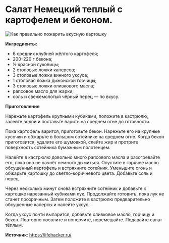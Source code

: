# Салат Немецкий теплый с картофелем и беконом.

![Как правильно пожарить вкусную картошку](/images/Kulinar/Second/kartofel_004.jpg 'Как правильно пожарить вкусную картошку')

**Ингредиенты:**

- 6 средних клубней жёлтого картофеля;
- 200–220 г бекона;
- ½ красной луковицы;
- 2 столовые ложки каперсов;
- 3 столовые ложки винного уксуса;
- 1 столовая ложка дижонской горчицы;
- 3 столовые ложки оливкового масла;
- рапсовое масло для жарки;
- соль и свежемолотый чёрный перец — по вкусу.

**Приготовление**

Нарежьте картофель крупными кубиками, положите в кастрюлю, залейте водой и поставьте варить на среднем огне до готовности.

Пока картофель варится, приготовьте бекон. Нарежьте его на крупные кусочки и обжарьте в большом сотейнике на среднем огне. Когда бекон приготовится, удалите его шумовкой, слейте жир и протрите поверхность сотейника бумажным полотенцем.

Налейте в кастрюлю довольно много рапсового масла и разогревайте его, пока оно не начнёт немного дымиться. Опустите в горячее масло обсушенный картофель и встряхните сотейник. Уменьшите огонь и обжарьте картошку до светло-коричневого цвета. Добавьте соль и перец.

Через несколько минут снова встряхните сотейник и добавьте к картошке нарезанный кубиками лук. Продолжайте готовить, пока лук не станет прозрачным. Затем положите в кастрюлю предварительно обсушенные каперсы и налейте уксус.

Когда уксус почти выпарится, добавьте оливковое масло, горчицу и бекон. Повторно посолите и поперчите, перемешайте. Подавайте салат тёплым.

**Источник**: https://lifehacker.ru/
